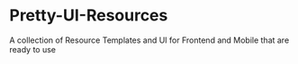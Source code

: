 # Pretty-UI-Resources
A collection of Resource Templates and UI for Frontend and Mobile that are ready to use
